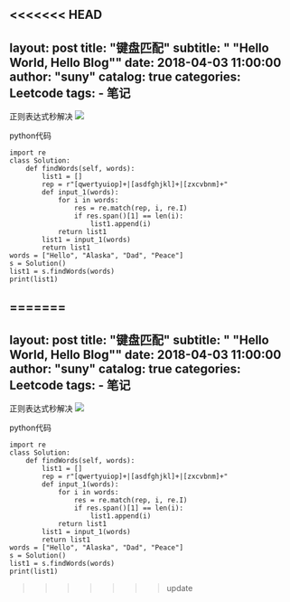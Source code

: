 <<<<<<< HEAD
---
layout:     post
title:      "键盘匹配"
subtitle:   " \"Hello World, Hello Blog\""
date:       2018-04-03 11:00:00
author:     "suny"
catalog: true
categories: Leetcode
tags:
    - 笔记
---
正则表达式秒解决
<img src="/img/KeyboardRow.jpg"/>

python代码

	import re
	class Solution:
	    def findWords(self, words):
	        list1 = []
	        rep = r"[qwertyuiop]+|[asdfghjkl]+|[zxcvbnm]+"
	        def input_1(words):
	            for i in words:
	                res = re.match(rep, i, re.I)
	                if res.span()[1] == len(i):
	                    list1.append(i)
	            return list1
	        list1 = input_1(words)
	        return list1
	words = ["Hello", "Alaska", "Dad", "Peace"]
	s = Solution()
	list1 = s.findWords(words)
	print(list1)
	            
        
	
	


=======
---
layout:     post
title:      "键盘匹配"
subtitle:   " \"Hello World, Hello Blog\""
date:       2018-04-03 11:00:00
author:     "suny"
catalog: true
categories: Leetcode
tags:
    - 笔记
---
正则表达式秒解决
<img src="/img/KeyboardRow.jpg"/>

python代码

	import re
	class Solution:
	    def findWords(self, words):
	        list1 = []
	        rep = r"[qwertyuiop]+|[asdfghjkl]+|[zxcvbnm]+"
	        def input_1(words):
	            for i in words:
	                res = re.match(rep, i, re.I)
	                if res.span()[1] == len(i):
	                    list1.append(i)
	            return list1
	        list1 = input_1(words)
	        return list1
	words = ["Hello", "Alaska", "Dad", "Peace"]
	s = Solution()
	list1 = s.findWords(words)
	print(list1)
	            
        
	
	


>>>>>>> update
